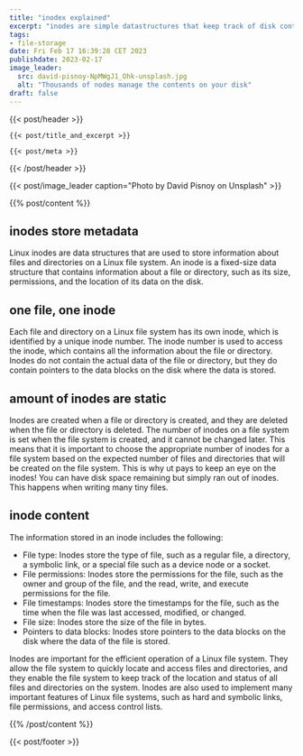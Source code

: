 ```yaml
---
title: "inodex explained"
excerpt: "inodes are simple datastructures that keep track of disk content"
tags:
- file-storage
date: Fri Feb 17 16:39:28 CET 2023
publishdate: 2023-02-17
image_leader:
  src: david-pisnoy-NpMWgJ1_Ohk-unsplash.jpg
  alt: "Thousands of nodes manage the contents on your disk"
draft: false
---
```


{{< post/header >}}

    {{< post/title_and_excerpt >}}

    {{< post/meta >}}

{{< /post/header >}}

{{< post/image_leader caption="Photo by David Pisnoy on Unsplash" >}}

{{% post/content %}}

## inodes store metadata

Linux inodes are data structures that are used to store information about files and directories on a Linux file system. An inode is a fixed-size data structure that contains information about a file or directory, such as its size, permissions, and the location of its data on the disk.

## one file, one inode

Each file and directory on a Linux file system has its own inode, which is identified by a unique inode number. The inode number is used to access the inode, which contains all the information about the file or directory. Inodes do not contain the actual data of the file or directory, but they do contain pointers to the data blocks on the disk where the data is stored.

## amount of inodes are static

Inodes are created when a file or directory is created, and they are deleted when the file or directory is deleted. The number of inodes on a file system is set when the file system is created, and it cannot be changed later. This means that it is important to choose the appropriate number of inodes for a file system based on the expected number of files and directories that will be created on the file system. This is why ut pays to keep an eye on the inodes! You can have disk space remaining but simply ran out of inodes. This happens when writing many tiny files.

## inode content

The information stored in an inode includes the following:

- File type: Inodes store the type of file, such as a regular file, a directory, a symbolic link, or a special file such as a device node or a socket.
- File permissions: Inodes store the permissions for the file, such as the owner and group of the file, and the read, write, and execute permissions for the file.
- File timestamps: Inodes store the timestamps for the file, such as the time when the file was last accessed, modified, or changed.
- File size: Inodes store the size of the file in bytes.
- Pointers to data blocks: Inodes store pointers to the data blocks on the disk where the data of the file is stored.

Inodes are important for the efficient operation of a Linux file system. They allow the file system to quickly locate and access files and directories, and they enable the file system to keep track of the location and status of all files and directories on the system. Inodes are also used to implement many important features of Linux file systems, such as hard and symbolic links, file permissions, and access control lists.

{{% /post/content %}}

{{< post/footer >}}
